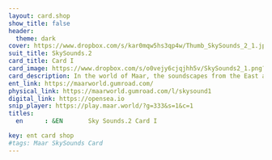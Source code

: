 ```yaml
---
layout: card.shop
show_title: false
header:
  theme: dark
cover: https://www.dropbox.com/s/kar0mqw5hs3qp4w/Thumb_SkySounds_2_1.jpg?raw=1
suit_title: SkySounds.2
card_title: Card I
card_image: https://www.dropbox.com/s/o0vejy6cjqjhh5v/SkySounds2_1.png?raw=1
card_description: In the world of Maar, the soundscapes from the East are a reflection of the diverse cultures and traditions that have shaped the land. From the soothing melodies of the rivers to the rhythmic beats of the drums, the sounds of the East are a testament to the rich history and heritage of this region. However, as the land has changed and developed, so too have the soundscapes. The once harmonious melodies have been replaced by the hum of machinery and the drone of traffic, a reminder of the impact of modernization on the natural world. They work to preserve traditional soundscapes and incorporate them into their modern lives, creating a unique blend of the old and the new, and a reminder of the importance of integration.
ent_link: https://maarworld.gumroad.com/
physical_link: https://maarworld.gumroad.com/l/skysound1
digital_link: https://opensea.io
snip_player: https://play.maar.world/?g=333&s=1&c=1
titles:
  en      : &EN       Sky Sounds.2 Card I

key: ent card shop
#tags: Maar SkySounds Card
---
```


